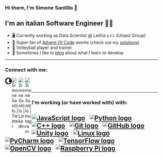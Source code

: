 ### Hi there, I'm Simone Santillo 👋

## I'm an italian Software Engineer 👨‍💻
- 🖥️ Currently working as Data Scientist @ Leithà s.r.l. (Unipol Group)
- 🎄 Super fan of [Advent Of Code](https://adventofcode.com/) events (check out my [solutions](https://github.com/SantoSimone/Advent-of-Code))
- 🏐 Volleyball player and trainer
- 💭 Sometimes I like to [blog](https://santosimone.github.io/awesomeBlog/) about what I learn or develop 

---

### Connect with me:

[<img align="left" alt="Simone Santillo" width="22px" src="https://raw.githubusercontent.com/iconic/open-iconic/master/svg/globe.svg" />][website]
[<img align="left" alt="Simone Santillo | Twitter" width="22px" src="https://cdn.jsdelivr.net/npm/simple-icons@v3/icons/twitter.svg" />][twitter]
[<img align="left" alt="Simone Santillo | LinkedIn" width="22px" src="https://cdn.jsdelivr.net/npm/simple-icons@v3/icons/linkedin.svg" />][linkedin]
[<img align="left" alt="Simone Santillo | Instagram" width="22px" src="https://cdn.jsdelivr.net/npm/simple-icons@v3/icons/instagram.svg" />][instagram]  
<br />

---

### I'm working (or have worked with) with:

[<img src="https://img.shields.io/badge/Visual Studio Code-282C34?logo=visualstudiocode&logoColor=blue" alt="JavaScript logo" title="JavaScript" height="25" />][tech_tools_anchor]
&nbsp;
[<img src="https://img.shields.io/badge/Python-282C34?logo=python&logoColor=yellow" alt="Python logo" title="JavaScript" height="25" />][tech_tools_anchor]
&nbsp;
[<img src="https://img.shields.io/badge/C++-282C34?logo=cplusplus&logoColor=blue" alt="C++ logo" title="JavaScript" height="25" />][tech_tools_anchor]
&nbsp;
[<img src="https://img.shields.io/badge/Git-282C34?logo=git&logoColor=orange" alt="Git logo" title="JavaScript" height="25" />][tech_tools_anchor]
&nbsp;
[<img src="https://img.shields.io/badge/GitHub-282C34?logo=github&logoColor=red" alt="GitHub logo" title="JavaScript" height="25" />][tech_tools_anchor]
&nbsp;
[<img src="https://img.shields.io/badge/Unity-282C34?logo=unity&logoColor=white" alt="Unity logo" title="JavaScript" height="25" />][tech_tools_anchor]
&nbsp;
[<img src="https://img.shields.io/badge/Linux-282C34?logo=linux&logoColor=white" alt="Linux logo" title="JavaScript" height="25" />][tech_tools_anchor]
&nbsp;
[<img src="https://img.shields.io/badge/PyCharm-282C34?logo=pycharm&logoColor=blue" alt="PyCharm logo" title="JavaScript" height="25" />][tech_tools_anchor]
&nbsp;
[<img src="https://img.shields.io/badge/TensorFlow-282C34?logo=tensorflow&logoColor=orange" alt="TensorFlow logo" title="JavaScript" height="25" />][tech_tools_anchor]
&nbsp;
[<img src="https://img.shields.io/badge/OpenCV-282C34?logo=opencv&logoColor=white" alt="OpenCV logo" title="JavaScript" height="25" />][tech_tools_anchor]
&nbsp;
[<img src="https://img.shields.io/badge/Raspberry Pi-282C34?logo=raspberrypi&logoColor=blueviolet" alt="Raspberry Pi logo" title="JavaScript" height="25" />][tech_tools_anchor]
&nbsp;
---
<!--
![Anurag's GitHub stats](https://github-readme-stats.vercel.app/api?username=santosimone&show_icons=true&theme=radical)


[![Top Langs](https://github-readme-stats.vercel.app/api/top-langs/?username=santosimone&layout=compact)](https://github.com/anuraghazra/github-readme-stats)
-->

[website]: https://santosimone.github.io/
[twitter]: https://twitter.com/SantilloSimone
[instagram]: https://www.instagram.com/simo_santi/
[linkedin]: https://www.linkedin.com/in/simone-santillo-965659194/
[tech_tools_anchor]: #bonjour--
